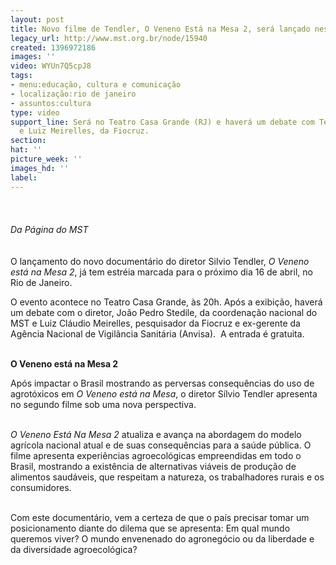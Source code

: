 ```yaml
---
layout: post
title: Novo filme de Tendler, O Veneno Está na Mesa 2, será lançado nesta quarta
legacy_url: http://www.mst.org.br/node/15940
created: 1396972186
images: ''
video: WYUn7Q5cpJ8
tags:
- menu:educação, cultura e comunicação
- localização:rio de janeiro
- assuntos:cultura
type: video
support_line: Será no Teatro Casa Grande (RJ) e haverá um debate com Tendler, Stedile
  e Luiz Meirelles, da Fiocruz.
section: 
hat: ''
picture_week: ''
images_hd: ''
label: 
---
```

<p class="MsoNormal"><img style="margin: 10px;" src="http://www.mst.org.br/sites/default/files/lan%C3%A7amento_veneno%20esta%20na%20mesa.jpg" alt=""><br><br><em>Da Página do MST<br></em><br><br>O lançamento do novo documentário do diretor Silvio Tendler, <em>O Veneno está na Mesa 2</em>, já tem estréia marcada para o próximo dia 16 de abril, no Rio de Janeiro.</p><p class="MsoNormal">O evento acontece no Teatro Casa Grande, às 20h. Após a exibição, haverá um debate com o diretor, João Pedro Stedile, da coordenação nacional do MST e Luiz Cláudio Meirelles, pesquisador da Fiocruz e ex-gerente da Agência Nacional de Vigilância Sanitária (Anvisa). &nbsp;A entrada é gratuita.</p><p class="MsoNormal"><strong><br>O Veneno está na Mesa 2</strong></p><p class="MsoNormal">Após impactar o Brasil mostrando as perversas consequências do uso de agrotóxicos em <em>O Veneno está na Mesa</em>, o diretor Sílvio Tendler apresenta no segundo filme sob uma nova perspectiva.</p><p class="MsoNormal"><br><em>O Veneno Está Na Mesa 2</em> atualiza e avança na abordagem do modelo agrícola nacional atual e de suas consequências para a saúde pública. O filme apresenta experiências agroecológicas empreendidas em todo o Brasil, mostrando a existência de alternativas viáveis de produção de alimentos saudáveis, que respeitam a natureza, os trabalhadores rurais e os consumidores.</p><p class="MsoNormal"><br>Com este documentário, vem a certeza de que o país precisar tomar um posicionamento diante do dilema que se apresenta: Em qual mundo queremos viver? O mundo envenenado do agronegócio ou da liberdade e da diversidade agroecológica?</p><p class="MsoNormal"><object width="600" height="500" data="http://www.youtube.com/v/WYUn7Q5cpJ8" type="application/x-shockwave-flash"><param name="data" value="http://www.youtube.com/v/WYUn7Q5cpJ8"><param name="src" value="http://www.youtube.com/v/WYUn7Q5cpJ8"></object></p>
